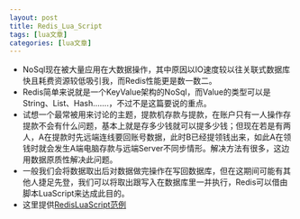 ```yaml
---
layout: post
title: Redis_Lua_Script 
tags: [lua文章]
categories: [lua文章]
---
```

  * NoSql现在被大量应用在大数据操作，其中原因以IO速度较以往关联式数据库快且耗费资源较低吸引我，而Redis性能更是数一数二。
  * Redis简单来说就是一个KeyValue架构的NoSql，而Value的类型可以是String、List、Hash…….，不过不是这篇要说的重点。
  * 试想一个最常被用来讨论的主题，提款机存款与提款，在账户只有一人操作存提款不会有什么问题，基本上就是存多少钱就可以提多少钱；但现在若是有两人，A在提款时先远端连线要回账号数据，此时B已经提领钱出来，如此A在领钱时就会发生A端电脑存款与远端Server不同步情形。解决方法有很多，这边用数据原质性解决此问题。
  * 一般我们会将数据取出后对数据做完操作在写回数据库，但在这期间可能有其他人捷足先登，我们可以将取出跟写入在数据库里一并执行，Redis可以借由脚本LuaScript来达成此目的。
  * 这里提供[RedisLuaScript范例](https://github.com/zongu/RedisLuaScript)